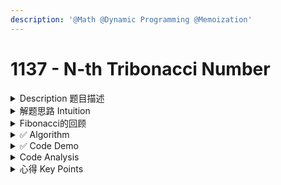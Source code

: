 ```yaml
---
description: '@Math @Dynamic Programming @Memoization'
---
```


# 1137 - N-th Tribonacci Number

<details>

<summary>Description 题目描述 </summary>

The Tribonacci sequence T(n) is defined as follows:&#x20;

* T(0) = 0, T(1) = 1, T(2) = 1
* T(n+3) = T(n) + T(n+1) + T(n+2) for n >= 0.

Given `n`, return the value of T(n).

**Example 1:**

<pre><code><strong>Input: n = 4
</strong><strong>Output: 4
</strong>Explanation:
T_3 = 0 + 1 + 1 = 2
T_4 = 1 + 1 + 2 = 4
</code></pre>

**Example 2:**

<pre><code><strong>Input: n = 25
</strong><strong>Output: 1389537
</strong></code></pre>

**Constraints:**

* `0 <= n <= 37`
* The answer is guaranteed to fit within a 32-bit integer, ie. `answer <= 2^31 - 1`.

</details>

<details>

<summary>解题思路 Intuition </summary>

* Fibonacci 的变形
* 有时候就是这种变形的题会让人很不知所措

</details>

<details>

<summary>Fibonacci的回顾</summary>

```
F(0) = 0, F(1) = 1
F(n) = F(n-1) + F(n-2), for n > 1
So the sequence goes: 0, 1, 1, 2, 3, 5, 8, 13, 21, 34, ...
```

```java
class Solution {

    // intitiate a memo as a HashMap
    private HashMap<Integer, Integer> memo = new HashMap<>();

    private int dp(int i) {
        if (i <= 1) return i;
        
        // Check if the result is already in the memo to avoid re-computation
        if (!memo.containsKey(i)) {
            memo.put(i, dp(i-1) + dp(i-2)); // recursion -- If not, compute it by breaking it into subproblems
        }
        return memo.get(i);
    } 


    public int fibonacci(int n) {
        return dp(n);
    }
}
```

</details>

<details>

<summary>✅ Algorithm </summary>

1. base case的改变
2. recursion的改变
3. 其他的和fibonacci一样

</details>

<details>

<summary>✅ Code Demo </summary>

```java
class Solution {
    // intitiate a memo as a HashMap
    private HashMap<Integer, Integer> memo = new HashMap<>();

    private int dp(int i) { 
        // MAIN DIFFERENCE COMPARED TO BASE FIBONACCI 
        if (i <= 1) return i;
        if (i == 2) return 1;
        
        // Check if the result is already in the memo to avoid re-computation
        if (!memo.containsKey(i)) {
            memo.put(i, dp(i-1) + dp(i-2) + dp(i-3)); // recursion -- If not, compute it by breaking it into subproblems
        }
        return memo.get(i); // the calculated result retreived using key
    } 


    public int tribonacci(int n) { // n: like an index, could be 0
        return dp(n);
    }
}
```

</details>

<details>

<summary>Code Analysis</summary>



</details>

<details>

<summary>心得 Key Points</summary>



</details>
